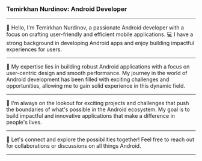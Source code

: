 ### Temirkhan Nurdinov: Android Developer
___
👋 Hello, I'm Temirkhan Nurdinov, a passionate Android developer with a focus on crafting user-friendly and efficient mobile applications. 💻 I have a strong background in developing Android apps and enjoy building impactful experiences for users.
___
📱 My expertise lies in building robust Android applications with a focus on user-centric design and smooth performance. My journey in the world of Android development has been filled with exciting challenges and opportunities, allowing me to gain solid experience in this dynamic field.
___
🚀 I'm always on the lookout for exciting projects and challenges that push the boundaries of what's possible in the Android ecosystem. My goal is to build impactful and innovative applications that make a difference in people's lives.
___
🌟 Let's connect and explore the possibilities together! Feel free to reach out for collaborations or discussions on all things Android.
___
<!--
Here are some ideas to get you started:

- 🔭 I’m currently working on ...
- 🌱 I’m currently learning ...
- 👯 I’m looking to collaborate on ...
- 🤔 I’m looking for help with ...
- 💬 Ask me about ...
- 📫 How to reach me: ...
- 😄 Pronouns: ...
- ⚡ Fun fact: ...
-->
